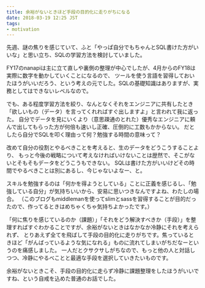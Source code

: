 ```yaml
---
title: 余裕がないときほど手段の目的化に走りがちになる
date: 2018-03-19 12:25 JST
tags:
- motivation
---
```


先週、謎の焦りを感じていて、ふと「やっぱ自分でもちゃんとSQL書けた方がいいな」と思い立ち、SQLの学習方法を検討していました。

FY17のnanapiは主に立て直しや裏側の整理が中心でしたが、4月からのFY18は実際に数字を動かしていくことになるので、
ツールを使う言語を習得しておいたほうがいいだろう、という考えの元でした。SQLの基礎知識はありますが、実務としてはできないレベルなので。

でも、ある程度学習方法を絞り、なんとなくそれをエンジニアに共有したとき「欲しいもの（データ）を言ってくれればすぐ出しますよ」と言われて我に返った。
自分でデータを見にいくより（意思疎通のとれた）優秀なエンジニアに頼んで出してもらった方が何倍も速いし正確、圧倒的に工数もかからない。
だとしたら自分でSQLを叩く理由って何？勉強する時間の意味って？

改めて自分の役割とやるべきことを考えると、生のデータをどうこうすることより、
もっと今後の戦略について考えなければいけないことは歴然で、そこがないとそもそもデータをどうこうもできない。
SQLは書けた方がいいけどその時間でやるべきことは別にあるし、今じゃないよなー、と。

スキルを勉強するのは「何かを得ようとしている」ことに正義を感じるし、「勉強している自分」が気持ちいいから、安易に思いつきなんですよね、わたしの場合。
（このブログもmiddlemanを使ってslimとsassを習得することが目的だったので、作ってるときはめちゃくちゃ気持ちよかったです。）

「何に焦りを感じているのか（課題）」「それをどう解決すべきか（手段）」を整理すればすぐわかることですが、余裕がないときはなかなか冷静にそれを考えられず、
とりあえず全てを飛ばして手段の目的化に走りがちです。焦っているときほど「がんばっているような気になれる」ものに流れてしまいがちだなーというのを痛感しました。
一人だとクサクサしがちなので、もっと他の人と対話しつつ、冷静にやるべことと最適な手段を選択していきたいものです。

余裕がないときこそ、手段の目的化に走らず冷静に課題整理をしたほうがいいですね、という自戒を込めた普通のお話でした。
